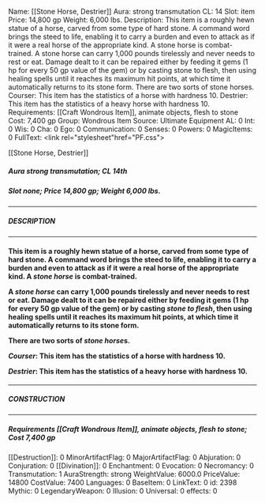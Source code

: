 Name: [[Stone Horse, Destrier]]
Aura: strong transmutation
CL: 14
Slot: item
Price: 14,800 gp
Weight: 6,000 lbs.
Description: This item is a roughly hewn statue of a horse, carved from some type of hard stone. A command word brings the steed to life, enabling it to carry a burden and even to attack as if it were a real horse of the appropriate kind. A stone horse is combat-trained. A stone horse can carry 1,000 pounds tirelessly and never needs to rest or eat. Damage dealt to it can be repaired either by feeding it gems (1 hp for every 50 gp value of the gem) or by casting stone to flesh, then using healing spells until it reaches its maximum hit points, at which time it automatically returns to its stone form. There are two sorts of stone horses. Courser: This item has the statistics of a horse with hardness 10. Destrier: This item has the statistics of a heavy horse with hardness 10.
Requirements: [[Craft Wondrous Item]], animate objects, flesh to stone
Cost: 7,400 gp
Group: Wondrous Item
Source: Ultimate Equipment
AL: 0
Int: 0
Wis: 0
Cha: 0
Ego: 0
Communication: 0
Senses: 0
Powers: 0
MagicItems: 0
FullText: <link rel="stylesheet"href="PF.css"><div class="heading"><p class="alignleft">[[Stone Horse, Destrier]]</p><div style="clear: both;"></div></div><div><h5><b>Aura </b>strong transmutation; <b>CL </b>14th</h5><h5><b>Slot </b>none; <b>Price </b>14,800 gp; <b>Weight </b>6,000 lbs.</h5></div><hr/><div><h5><b>DESCRIPTION</b></h5></div><hr/><div><h4><p>This item is a roughly hewn statue of a horse, carved from some type of hard stone. A command word brings the steed to life, enabling it to carry a burden and even to attack as if it were a real horse of the appropriate kind. A <i>stone horse</i> is combat-trained. </p><p>A <i>stone horse</i> can carry 1,000 pounds tirelessly and never needs to rest or eat. Damage dealt to it can be repaired either by feeding it gems (1 hp for every 50 gp value of the gem) or by casting <i>stone to flesh</i>, then using healing spells until it reaches its maximum hit points, at which time it automatically returns to its stone form. </p><p>There are two sorts of <i>stone horse</i>s. </p><p><i>Courser</i>: This item has the statistics of a horse with hardness 10. </p><p><i>Destrier</i>: This item has the statistics of a heavy horse with hardness 10.</p></h4></div><hr/><div><h5><b>CONSTRUCTION</b></h5></div><hr/><div><h5><b>Requirements </b>[[Craft Wondrous Item]], <i>animate objects</i>, <i>flesh to stone</i>; <b>Cost </b>7,400 gp</h5></div>
[[Destruction]]: 0
MinorArtifactFlag: 0
MajorArtifactFlag: 0
Abjuration: 0
Conjuration: 0
[[Divination]]: 0
Enchantment: 0
Evocation: 0
Necromancy: 0
Transmutation: 1
AuraStrength: strong
WeightValue: 6000.0
PriceValue: 14800
CostValue: 7400
Languages: 0
BaseItem: 0
LinkText: 0
id: 2398
Mythic: 0
LegendaryWeapon: 0
Illusion: 0
Universal: 0
effects: 0
